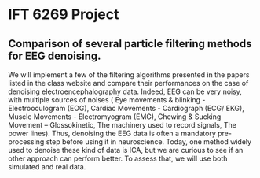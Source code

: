 # IFT 6269 Project

## Comparison of several particle filtering methods for EEG denoising.

We will implement a few of the filtering algorithms presented in the papers listed in the class website and compare their performances on the  case of denoising electroencephalography data. Indeed, EEG can be very noisy, with multiple sources of noises ( Eye movements & blinking - Electrooculogram (EOG), Cardiac Movements - Cardiograph (ECG/ EKG), Muscle Movements - Electromyogram (EMG),  Chewing & Sucking Movement – Glossokinetic, The machinery used to record signals, The power lines). Thus, denoising the EEG data is often a mandatory pre-processing step before using it in neuroscience. Today, one method widely used to denoise these kind of data is ICA, but we are curious to see if an other approach can perform better. To assess that, we will use both simulated and real data.
